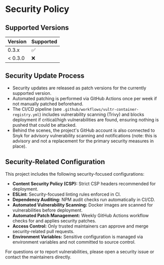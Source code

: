 # Security Policy

## Supported Versions

| Version      | Supported          |
| ------------ | ------------------ |
| 0.3.x        | :white_check_mark: |
| < 0.3.0      | :x:                |

## Security Update Process

- Security updates are released as patch versions for the currently supported version.
- Automated patching is performed via GitHub Actions once per week if not manually patched beforehand.
- The CI/CD pipeline (see `.github/workflows/vultr-container-registry.yml`) includes vulnerability scanning (Trivy) and blocks deployment if critical/high vulnerabilities are found, ensuring nothing is pushed that could be attacked.
- Behind the scenes, the project's GitHub account is also connected to Snyk for advisory vulnerability scanning and notifications (note: this is advisory and not a replacement for the primary security measures in place).

## Security-Related Configuration

This project includes the following security-focused configurations:

- **Content Security Policy (CSP):** Strict CSP headers recommended for deployment.
- **ESLint:** Security-focused linting rules enforced in CI.
- **Dependency Auditing:** NPM audit checks run automatically in CI/CD.
- **Automated Vulnerability Scanning:** Docker images are scanned for vulnerabilities before deployment.
- **Automated Patch Management:** Weekly GitHub Actions workflow checks for and applies security patches.
- **Access Control:** Only trusted maintainers can approve and merge security-related pull requests.
- **Environment Variables:** Sensitive configuration is managed via environment variables and not committed to source control.

For questions or to report vulnerabilities, please open a security issue or contact the maintainers directly.